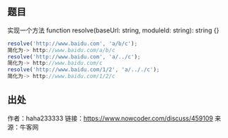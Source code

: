 
## 题目
实现一个方法 function resolve(baseUrl: string, moduleId: string): string {}
```js
resolve('http://www.baidu.com', 'a/b/c'); 
简化为-> http://www.baidu.com/a/b/c
resolve('http://www.baidu.com', 'a/../c'); 
简化为-> http://www.baidu.com/c
resolve('http://www.baidu.com/1/2', 'a/.././c'); 
简化为-> http://www.baidu.com/1/2/c
```

## 出处
作者：haha233333
链接：https://www.nowcoder.com/discuss/459109
来源：牛客网